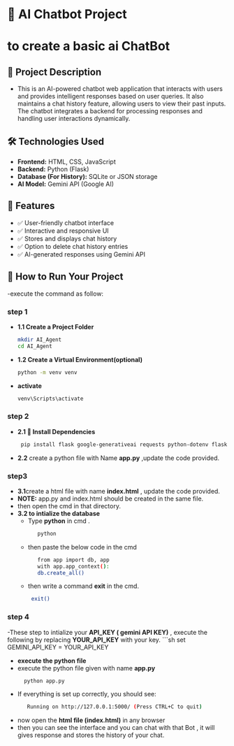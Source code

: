 # **🌟 AI Chatbot Project**
# to create a basic ai ChatBot
## 📌 Project Description 
- This is an AI-powered chatbot web application that interacts with users and provides intelligent responses based on user queries. It also maintains a chat history feature, allowing users to view their past inputs. The chatbot integrates a backend for processing responses and handling user interactions dynamically.
## 🛠️ Technologies Used
- **Frontend:** HTML, CSS, JavaScript
- **Backend:** Python (Flask)
- **Database (For History):** SQLite or JSON storage
- **AI Model:** Gemini API (Google AI)
## 🚀 Features
- ✅ User-friendly chatbot interface
- ✅ Interactive and responsive UI
- ✅ Stores and displays chat history
- ✅ Option to delete chat history entries
- ✅ AI-generated responses using Gemini API
## 📌 How to Run Your Project

-execute the command as follow:
### **step 1**
- **1.1 Create a Project Folder**
  ```sh
  mkdir AI_Agent
  cd AI_Agent
- **1.2 Create a Virtual Environment(optional)**
   ```sh
   python -m venv venv
 - **activate**
    ```sh
    venv\Scripts\activate
### **step 2**

- **2.1 📌 Install Dependencies**
    ```sh
     pip install flask google-generativeai requests python-dotenv flask-cors
- **2.2** create a python file with Name **app.py** ,update the code provided.
### **step3**
- **3.1**create a html file with name **index.html**  , update the code provided.
-  **NOTE:** app.py and index.html should be created in the same file.
- then open the cmd in that directory.
- **3.2 to intialize the database**
  - Type  **python** in cmd .
     ```sh
        python
  - then paste the below code in the cmd
     ```sh
        from app import db, app
        with app.app_context():
        db.create_all()
  - then write a command **exit** in the cmd.
     ```sh
      exit()
  
### **step 4**
-These step to intialize your **API_KEY ( gemini API KEY)** , execute the following by replacing **YOUR_API_KEY** with your key.
     ```sh
        set GEMINI_API_KEY = YOUR_API_KEY
- **execute the python file**
- execute the python file given with name **app.py**
   ```sh
     python app.py
- If everything is set up correctly, you should see:
  ```sh
     Running on http://127.0.0.1:5000/ (Press CTRL+C to quit)
- now open the **html file (index.html)** in any browser
- then you can see the interface and you can chat with that Bot , it will gives response and stores the history of your chat.

 

   
 
